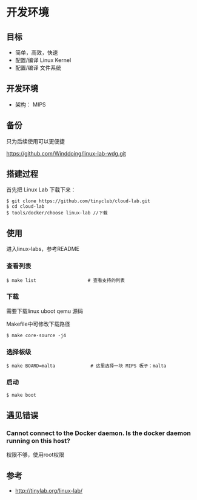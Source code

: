# 开发环境

## 目标

* 简单，高效，快速
* 配置/编译 Linux Kernel
* 配置/编译 文件系统

## 开发环境

* 架构： MIPS

## 备份

只为后续使用可以更便捷

https://github.com/Winddoing/linux-lab-wdg.git

## 搭建过程

首先把 Linux Lab 下载下来：

``` shell
$ git clone https://github.com/tinyclub/cloud-lab.git
$ cd cloud-lab
$ tools/docker/choose linux-lab //下载
```

## 使用

进入linux-labs，参考README

### 查看列表
``` shell
$ make list                   # 查看支持的列表
```
### 下载

需要下载linux uboot qemu 源码

Makefile中可修改下载路径

``` shell
$ make core-source -j4
```
### 选择板级

``` shell
$ make BOARD=malta             # 这里选择一块 MIPS 板子：malta
```

### 启动

``` shell
$ make boot
```


## 遇见错误

### Cannot connect to the Docker daemon. Is the docker daemon running on this host?

权限不够，使用root权限

## 参考

* http://tinylab.org/linux-lab/
